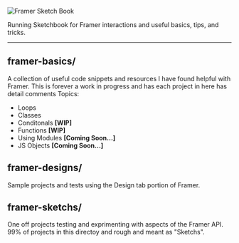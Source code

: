 ![Framer Sketch Book](https://imgur.com/ycn47XM.png)



Running Sketchbook for Framer interactions and useful basics, tips, and tricks.

---------

## framer-basics/
A collection of useful code snippets and resources I have found helpful with Framer. This is forever a work in progress and has each project in here has detail comments
Topics:
- Loops
- Classes
- Conditonals **[WIP]**
- Functions **[WIP]**
- Using Modules **[Coming Soon...]**
- JS Objects **[Coming Soon...]**


## framer-designs/
Sample projects and tests using the Design tab portion of Framer.


## framer-sketchs/
One off projects testing and exprimenting with aspects of the Framer API. 99% of projects in this directoy and rough and meant as "Sketchs".
